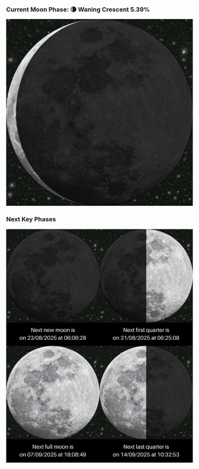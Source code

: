 ### Current Moon Phase: 🌘 Waning Crescent 5.39%
![Moon Phase](moonphase.png)
### Next Key Phases
![Gallery](gallery.png)
